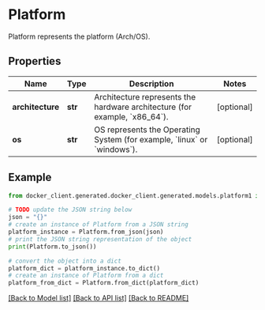 # Platform

Platform represents the platform (Arch/OS). 

## Properties

Name | Type | Description | Notes
------------ | ------------- | ------------- | -------------
**architecture** | **str** | Architecture represents the hardware architecture (for example, &#x60;x86_64&#x60;).  | [optional] 
**os** | **str** | OS represents the Operating System (for example, &#x60;linux&#x60; or &#x60;windows&#x60;).  | [optional] 

## Example

```python
from docker_client.generated.docker_client.generated.models.platform1 import Platform

# TODO update the JSON string below
json = "{}"
# create an instance of Platform from a JSON string
platform_instance = Platform.from_json(json)
# print the JSON string representation of the object
print(Platform.to_json())

# convert the object into a dict
platform_dict = platform_instance.to_dict()
# create an instance of Platform from a dict
platform_from_dict = Platform.from_dict(platform_dict)
```
[[Back to Model list]](../README.md#documentation-for-models) [[Back to API list]](../README.md#documentation-for-api-endpoints) [[Back to README]](../README.md)
